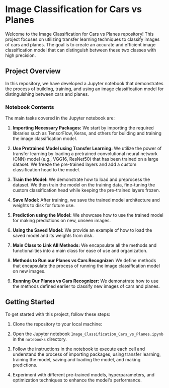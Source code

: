 Image Classification for Cars vs Planes
=======================================

Welcome to the Image Classification for Cars vs Planes repository! This project focuses on utilizing transfer learning techniques to classify images of cars and planes. The goal is to create an accurate and efficient image classification model that can distinguish between these two classes with high precision.

Project Overview
----------------

In this repository, we have developed a Jupyter notebook that demonstrates the process of building, training, and using an image classification model for distinguishing between cars and planes.

### Notebook Contents

The main tasks covered in the Jupyter notebook are:

1.  **Importing Necessary Packages:** We start by importing the required libraries such as TensorFlow, Keras, and others for building and training the image classification model.

2.  **Use Pretrained Model using Transfer Learning:** We utilize the power of transfer learning by loading a pretrained convolutional neural network (CNN) model (e.g., VGG16, ResNet50) that has been trained on a large dataset. We freeze the pre-trained layers and add a custom classification head to the model.

3.  **Train the Model:** We demonstrate how to load and preprocess the dataset. We then train the model on the training data, fine-tuning the custom classification head while keeping the pre-trained layers frozen.

4.  **Save Model:** After training, we save the trained model architecture and weights to disk for future use.

5.  **Prediction using the Model:** We showcase how to use the trained model for making predictions on new, unseen images.

6.  **Using the Saved Model:** We provide an example of how to load the saved model and its weights from disk.

7.  **Main Class to Link All Methods:** We encapsulate all the methods and functionalities into a main class for ease of use and organization.

8.  **Methods to Run our Planes vs Cars Recognizer:** We define methods that encapsulate the process of running the image classification model on new images.

9.  **Running Our Planes vs Cars Recognizer:** We demonstrate how to use the methods defined earlier to classify new images of cars and planes.

Getting Started
---------------

To get started with this project, follow these steps:

1.  Clone the repository to your local machine:


2.  Open the Jupyter notebook `Image_Classification_Cars_vs_Planes.ipynb` in the `notebooks` directory.

3.  Follow the instructions in the notebook to execute each cell and understand the process of importing packages, using transfer learning, training the model, saving and loading the model, and making predictions.

4.  Experiment with different pre-trained models, hyperparameters, and optimization techniques to enhance the model's performance.
